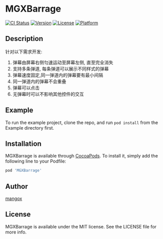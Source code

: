 # MGXBarrage

[![CI Status](https://img.shields.io/travis/329735967@qq.com/MGXBarrage.svg?style=flat)](https://travis-ci.org/329735967@qq.com/MGXBarrage)
[![Version](https://img.shields.io/cocoapods/v/MGXBarrage.svg?style=flat)](https://cocoapods.org/pods/MGXBarrage)
[![License](https://img.shields.io/cocoapods/l/MGXBarrage.svg?style=flat)](https://cocoapods.org/pods/MGXBarrage)
[![Platform](https://img.shields.io/cocoapods/p/MGXBarrage.svg?style=flat)](https://cocoapods.org/pods/MGXBarrage)

## Description
  针对以下需求开发:
  
  1. 弹幕由屏幕右侧匀速运动至屏幕左侧, 直至完全消失
  2. 支持多条弹道, 每条弹道可以展示不同样式的弹幕
  3. 弹幕速度固定,同一弹道内的弹幕要有最小间隔
  4. 同一弹道内的弹幕不会重叠
  5. 弹幕可以点击
  6. 无弹幕时可以不影响其他控件的交互

## Example

To run the example project, clone the repo, and run `pod install` from the Example directory first.

## Installation

MGXBarrage is available through [CocoaPods](https://cocoapods.org). To install
it, simply add the following line to your Podfile:

```ruby
pod 'MGXBarrage'
```

## Author

[mangox](www.devzhang.cn)

## License

MGXBarrage is available under the MIT license. See the LICENSE file for more info.
